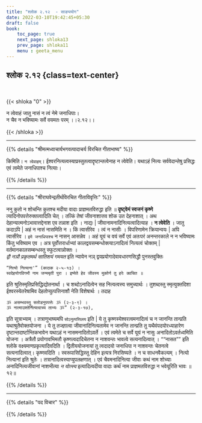 ```yaml
---
title: "श्लोक २.१२  - साङ्ययोग"
date: 2022-03-10T19:42:45+05:30
draft: false
book:
    toc_page: true
    next_page: shloka13
    prev_page: shloka11
    menu : geeta_menu
---
```




## श्लोक २.१२ {class=text-center}

<br/>

{{< shloka  "0"  >}}

न त्वेवाहं जातु नासं न त्वं नेमे जनाधिपाः।  
न चैव न भविष्यामः सर्वे वयमतः परम् ।।२.१२।।

{{< /shloka >}}

---


{{% details "श्रीमत्मध्वाचार्यभगवत्पादाचर्य विरचित  गीताभाष्य" %}}

किमिति। `न त्वेवाहम्`। ईश्वरनित्यत्वस्याप्रस्तुतत्वाद्दृष्टान्तत्वेनाह न त्वेवेति। यथाऽहं नित्यः सर्ववेदान्तेषु प्रसिद्धः एवं त्वमेते जनाधिपाश्च नित्याः।

{{% /details %}}

---

{{% details "श्रीराघवेन्द्रतीर्थविरचित गीताविवृत्तिः" %}}

ननु कुतो न शोचन्ति कुतश्च मदीया वादाः प्राज्ञमतविरुद्धा इति ॥
**दृष्ट्वेमं स्वजनं कृष्णे** त्यादिनोपपत्तेरुक्तत्वादिति चेत्‌ । तत्किं तेषां जीवनाशात्तव शोक उत देहनाशात्‌ । अथ देहान्यात्मनोऽभावात्तद्देनाश एव तन्नाश इति । नाद्यः | जीवानामनादिनित्यत्वादित्याह । **न त्वेवेति** । जातु
कदाऽपि | अहं न नासं नासमिति न । किं त्वासीरेव । त्वं न नासीः ।
विपरिणामेन क्रियान्वयः | अपि त्वासीरेव । `इमे जनाधिपाश्च` न नासन्‌
आसन्नेव । अहं यूयं च वयं सर्वे एवं अतःपरं अनन्तरकाले न न भविष्यामः
किंतु भविष्याम एव । अत्र पूर्वोत्तरार्धाभ्यां कालद्वयसम्बन्धोक्त्याऽनादित्वं नित्यत्वं चोक्तम्‌ | वर्तमानकालसम्बन्धस्तु स्फुटत्वान्नोक्तः ।  
*द्वौ नञौ प्रकृतमर्थ सातिशयं गमयत* इति न्यायेन नञ् द्वयप्रयोगादेवावधारणसिद्धौ  पुनस्तवुक्तिः 
```
“नित्यो नित्याना'” (काठक २-५-१३) ।   
स्वदेहयोगविगमौ नाम जन्ममृती पुरा । इष्येते हेव जीवस्य मुक्तेर्न तु हरेः क्वचित ॥
```
इति श्रुतिस्मृतिप्रसिद्धिद्योतनार्था । च शब्दोऽनादित्वेन सह नित्यत्वस्य समुच्यार्थः । तुशब्दस्तु स्मृत्युक्तदिशा ईश्वरस्येतरेषामिव देहतोप्युत्पत्तिनाशौ नेति विशेषार्थः ।   तदाह
``` 
ૐ असम्भवस्तु सतोडनुपपत्तेः ૐ (२-३-९) ।
ૐ नात्माउश्तेर्नित्यत्वाच्य ताभ्यः ૐ” (२-३-१७), 
```
इति सूत्राभ्याम्‌ । तत्राणुभाष्यमपि  `सोऽनुत्पत्तिलय` इति | ये तु कृष्णस्येश्वरत्वमनादित्वं च न जानन्ति तान्प्रति यथाश्रुतैवोक्तयोजना । ये तु तज्ज्ञात्वा जीवानादिनित्यतामेव न जानन्ति तान्प्रति तु यथैवंपदयोरध्याहारेण दृष्टान्तदार्ष्टान्तिकभावेन यथाऽहं न नासमनादितोऽवर्ते । एवं त्वमेते च सर्वे
यूयं न नासुः अनादितोऽवर्तध्वमिति योजना । अत्रैतौ प्रयोगावभिमतौ
कृष्णत्वदादिचेतना न नाशवन्तः भावत्वे सत्यनादित्वात्‌ । ““नासत”” इति
श्लोके वक्ष्यमाणप्रकृत्यादिवदिति । द्वितीययोजनायां तु त्वदादयो जनाधिपा
न नाशवन्तः चेतनत्वे सत्यनादित्वात्‌। कृष्णवदिति । स्वरूपासिद्धिस्तु देहिन इत्यत्र निरसिष्यते । न च साधनवैकल्यम्‌ । नित्यो नित्यानां इति श्रुतेः । तत्रानादित्वस्याप्युपलक्षणात्‌ । एवं चैवमनादिनित्या जीवाः कथं नाम शोच्याः  अनादिनित्यजीवानां नाशभीत्या *न योत्स्य*
इत्यादित्वदीया वादाः कर्थ॑ नाम प्राज्ञमतविरुद्धा न भवेयूरिति भावः ॥ १२॥

{{% /details %}}


---

{{% details "पद विचार" %}}


{{% /details %}}
